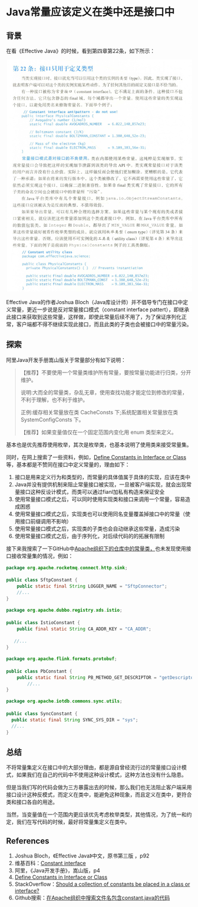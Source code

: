 # Java常量应该定义在类中还是接口中

## 背景

在看《Effective Java》的时候，看到第四章第22条，如下所示：

![effective_java_22](where_constants_should_be_placed_assets/effective_java_22.png)

Effective Java的作者Joshua Bloch（Java库设计师）并不倡导专门在接口中定义常量，更近一步说是反对常量接口模式（constant interface pattert），即继承此接口来获取到这些常量，这样做，即使此常量后续不用了，为了保证序列化正常，客户端都不得不继续实现此接口，而且此类的子类也会被接口中的常量污染。

## 探索

阿里Java开发手册嵩山版关于常量部分有如下说明：

> 【推荐】不要使用一个常量类维护所有常量，要按常量功能进行归类，分开维护。 
>
> 说明:大而全的常量类，杂乱无章，使用查找功能才能定位到修改的常量，不利于理解，也不利于维护。 
>
> 正例:缓存相关常量放在类 CacheConsts 下;系统配置相关常量放在类 SystemConfigConsts 下。
>
> 【推荐】如果变量值仅在一个固定范围内变化用 enum 类型来定义。

基本也是优先推荐使用枚举，其次是枚举类，也基本说明了使用类来接受常量集。

同时，在网上搜索了一些资料，例如，[Define Constants in Interface or Class](https://readtorakesh.com/define-constants-in-interface-or-class/)等，基本都是不赞同在接口中定义常量的，理由如下：

1. 接口是用来定义行为和类型的，而常量的具体值属于具体的实现，应该在类中
2. Java并没有提供机制来阻止常量接口被实现，一旦被客户端实现，就会出现常量接口这种反设计模式，而类可以通过fianl加私有构造来保证安全
3. 使用常量接口模式之后，可以同时使用实现类和接口来调用一个常量，容易造成困惑
4. 使用常量接口模式之后，实现类也可以使用同名变量覆盖掉接口中的常量（使用接口前缀调用不影响）
5. 使用常量接口模式之后，实现类的子类也会自动继承这些常量，造成污染
6. 使用常量接口模式之后，由于序列化，对后续代码的的拓展有限制

接下来我搜索了一下GitHub中[Apache组织下的仓库中的常量类，](https://github.com/search?q=org%3Aapache+filename%3A*constant.java&type=Code&ref=advsearch&l=&l=)也未发现使用接口接收常量集的情况，例如：

```java
package org.apache.rocketmq.connect.http.sink;

public class SftpConstant {
    public static final String LOGGER_NAME = "SftpConnector";
    //...
}
```

```java
package org.apache.dubbo.registry.xds.istio;

public class IstioConstant {
    public final static String CA_ADDR_KEY = "CA_ADDR";
    
   //...
}
```

```java
package org.apache.flink.formats.protobuf;

public class PbConstant {
    public static final String PB_METHOD_GET_DESCRIPTOR = "getDescriptor";
        //...
}
```

```java
package org.apache.iotdb.commons.sync.utils;

public class SyncConstant {
  public static final String SYNC_SYS_DIR = "sys";
  //...   
}
```

## 总结

不将常量集定义在接口中的大部分理由，都是源自曾经流行过的常量接口设计模式，如果我们在自己的代码中不使用这种设计模式，这种方法也没有什么隐患。

但是当我们写的代码会做为三方暴露出去的时候，那么我们也无法阻止客户端采用接口设计这种反模式，而定义在类中，能避免这种现象，而且定义在类中，更符合类和接口各自的用途。

当然，当变量值在一个范围内更应该优先考虑枚举类型，其他情况，为了统一和约定，我们在写代码的时候，最好将常量集定义在类中。

## References

1. Joshua Bloch，《Effective Java》中文，原书第三版 ，p92
2. 维基百科：[Constant interface](https://en.wikipedia.org/wiki/Constant_interface)
3. 阿里，《Java开发手册》，嵩山版，p4
4. [Define Constants in Interface or Class](https://readtorakesh.com/define-constants-in-interface-or-class/)
5. StackOverflow：[Should a collection of constants be placed in a class or interface?](https://stackoverflow.com/questions/1372991/should-a-collection-of-constants-be-placed-in-a-class-or-interface)
6. Github搜索：[在Apache组织中搜索文件名包含constant.java的代码](https://github.com/search?q=org%3Aapache+filename%3A*constant.java&type=Code&ref=advsearch&l=&l=)